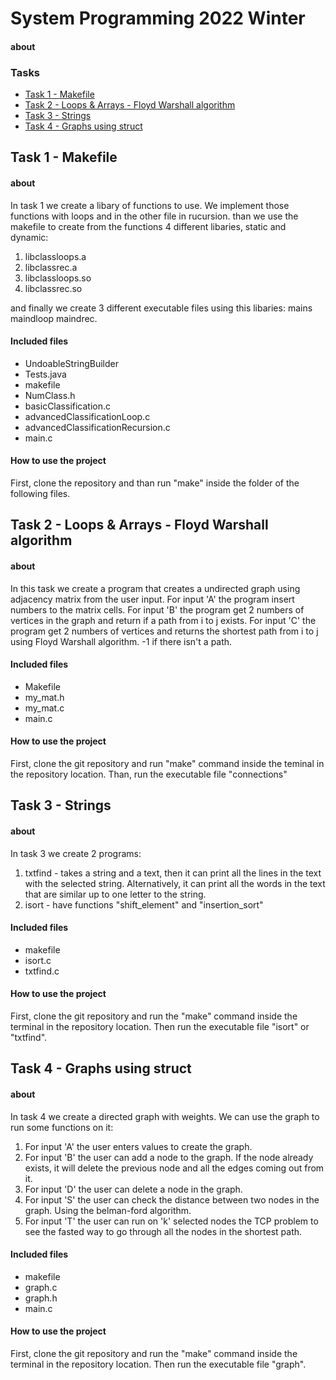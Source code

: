 # System Programming 2022 Winter
#### about
<!-- TABLE OF CONTENTS -->
### Tasks
* [Task 1 - Makefile](#task-1---makefile)
* [Task 2 - Loops & Arrays - Floyd Warshall algorithm](#task-2---Loops-&-Arrays---Floyd-Warshall-algorithm)
* [Task 3 - Strings](#task-3---strings)
* [Task 4 - Graphs using struct](#task-4---graphs-using-struct)
## Task 1 - Makefile
#### about
In task 1 we create a libary of functions to use. We implement those functions with loops and in the other file in rucursion. than we use the makefile to create from the functions 4 different libaries, static and dynamic:
1. libclassloops.a
2. libclassrec.a
3. libclassloops.so
4. libclassrec.so

and finally we create 3 different executable files using this libaries:  mains maindloop maindrec.

#### Included files
 * UndoableStringBuilder
 * Tests.java
 * makefile
 * NumClass.h
 * basicClassification.c
 * advancedClassificationLoop.c
 * advancedClassificationRecursion.c
 * main.c
#### How to use the project
First, clone the repository and than run "make" inside the folder of the following files. 


## Task 2 - Loops & Arrays - Floyd Warshall algorithm 
#### about
In this task we create a program that creates a undirected graph using adjacency matrix from the user input.
For input 'A' the program insert numbers to the matrix cells.
For input 'B' the program get 2 numbers of vertices in the graph and return if a path from i to j exists.
For input 'C' the program get 2 numbers of vertices and returns the shortest path from i to j using Floyd Warshall algorithm. -1 if there isn't a path.
#### Included files
* Makefile
* my_mat.h
* my_mat.c
* main.c
 
#### How to use the project
First, clone the git repository and run "make" command inside the teminal in the repository location.
Than, run the executable file "connections"

## Task 3 - Strings 
#### about
In task 3 we create 2 programs:
1. txtfind - takes a string and a text, then it can print all the lines in the text with the selected string. Alternatively, it can print all the words in the text that are similar up to one letter to the string.
2. isort - have functions "shift_element" and "insertion_sort"
#### Included files
* makefile
* isort.c
* txtfind.c
 
#### How to use the project
First, clone the git repository and run the "make" command inside the terminal in the repository location. Then run the executable file "isort" or "txtfind".

## Task 4 - Graphs using struct 
#### about
In task 4 we create a directed graph with weights. We can use the graph to run some functions on it:
1. For input 'A' the user enters values to create the graph.
2. For input 'B' the user can add a node to the graph. If the node already exists, it will delete the previous node and all the edges coming out from it.
3. For input 'D' the user can delete a node in the graph.
4. For input 'S' the user can check the distance between two nodes in the graph. Using the belman-ford algorithm. 
5. For input 'T' the user can run on 'k' selected nodes the TCP problem to see the fasted way to go through all the nodes in the shortest path.
#### Included files
* makefile
* graph.c
* graph.h
* main.c
 
#### How to use the project
First, clone the git repository and run the "make" command inside the terminal in the repository location. Then run the executable file "graph".
